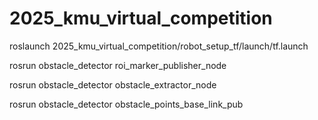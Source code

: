 # 2025_kmu_virtual_competition

roslaunch 2025_kmu_virtual_competition/robot_setup_tf/launch/tf.launch

rosrun obstacle_detector roi_marker_publisher_node

rosrun obstacle_detector obstacle_extractor_node

rosrun obstacle_detector obstacle_points_base_link_pub
